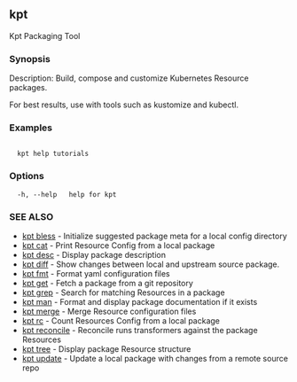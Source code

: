 ## kpt

Kpt Packaging Tool

### Synopsis

Description:
  Build, compose and customize Kubernetes Resource packages.
	
  For best results, use with tools such as kustomize and kubectl.

### Examples

```
 
  kpt help tutorials
```

### Options

```
  -h, --help   help for kpt
```

### SEE ALSO

* [kpt bless](kpt_bless.md)	 - Initialize suggested package meta for a local config directory
* [kpt cat](kpt_cat.md)	 - Print Resource Config from a local package
* [kpt desc](kpt_desc.md)	 - Display package description
* [kpt diff](kpt_diff.md)	 - Show changes between local and upstream source package.
* [kpt fmt](kpt_fmt.md)	 - Format yaml configuration files
* [kpt get](kpt_get.md)	 - Fetch a package from a git repository
* [kpt grep](kpt_grep.md)	 - Search for matching Resources in a package
* [kpt man](kpt_man.md)	 - Format and display package documentation if it exists
* [kpt merge](kpt_merge.md)	 - Merge Resource configuration files
* [kpt rc](kpt_rc.md)	 - Count Resources Config from a local package
* [kpt reconcile](kpt_reconcile.md)	 - Reconcile runs transformers against the package Resources
* [kpt tree](kpt_tree.md)	 - Display package Resource structure
* [kpt update](kpt_update.md)	 - Update a local package with changes from a remote source repo

